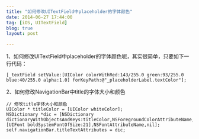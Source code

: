 ```yaml
---
title: "如何修改UITextField中placeholder的字体颜色"
date: 2014-06-27 17:44:00
tag: [iOS, UITextField]
blog: true
layout: post

---
```


1、如何修改UITextField中placeholder的字体颜色呢，其实很简单，只要如下一行代码：

```
[_textField setValue:[UIColor colorWithRed:143/255.0 green:93/255.0 blue:40/255.0 alpha:1.0] forKeyPath:@"_placeholderLabel.textColor"];  
```
2、如何修改NavigationBar中title的字体大小和颜色

```
// 修改title字体大小和颜色  
UIColor * titleColor = [UIColor whiteColor];  
NSDictionary *dic = [NSDictionary dictionaryWithObjectsAndKeys:titleColor,NSForegroundColorAttributeName,[UIFont boldSystemFontOfSize:21],NSFontAttributeName,nil];  
self.navigationBar.titleTextAttributes = dic;  
```